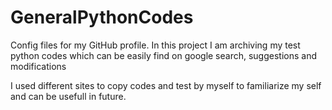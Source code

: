 # GeneralPythonCodes
Config files for my GitHub profile.
In this project I am archiving my test python codes which can be easily find on google search, suggestions and modifications 

I used different sites to copy codes and test by myself to familiarize my self and can be usefull in future. 
